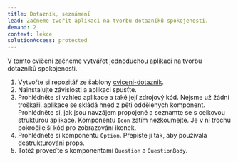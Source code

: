 ```yaml
---
title: Dotazník, seznámení
lead: Začneme tvořit aplikaci na tvorbu dotazníků spokojenosti.
demand: 2
context: lekce
solutionAccess: protected
---
```


V tomto cvičení začneme vytvářet jednoduchou aplikaci na tvorbu dotazníků spokojenosti.

1. Vytvořte si repozitář ze šablony [cviceni-dotaznik](https://github.com/Czechitas-podklady-WEB/cviceni-dotaznik).
1. Nainstalujte závislosti a aplikaci spusťte.
1. Prohlédněte si vzhled aplikace a také její zdrojový kód. Nejsme už žádní troškaři, aplikace se skládá hned z pěti oddělených komponent. Prohlédněte si, jak jsou navzájem propojené a seznamte se s celkovou strukturou aplikace. Komponentu `Icon` zatím nezkoumejte. Je v ní trochu pokročilejší kód pro zobrazování ikonek.
1. Prohlédněte si komponentu `Option`. Přepište ji tak, aby používala destrukturování props.
1. Totéž proveďte s komponentami `Question` a `QuestionBody`.
